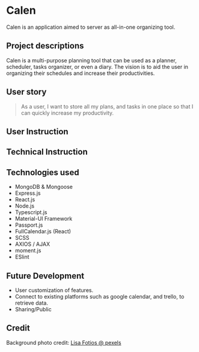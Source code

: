 # Calen

Calen is an application aimed to server as all-in-one organizing tool.

## Project descriptions

Calen is a multi-purpose planning tool that can be used as a planner, scheduler, tasks organizer, or even a diary. The vision is to aid the user in organizing their schedules and increase their productivities.

## User story

> As a user, I want to store all my plans, and tasks in one place so that I can quickly increase my productivity.

## User Instruction

## Technical Instruction

## Technologies used

* MongoDB & Mongoose
* Express.js
* React.js
* Node.js
* Typescript.js
* Material-UI Framework
* Passport.js
* FullCalendar.js (React)
* SCSS
* AXIOS / AJAX
* moment.js
* ESlint

## Future Development

* User customization of features.
* Connect to existing platforms such as google calendar, and trello, to retrieve data.
* Sharing/Public

## Credit

Background photo credit: [Lisa Fotios @ pexels](http://www.lisafotiosphotography.co.uk/?ref=pexels)
